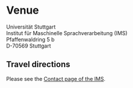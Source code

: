 
# Venue

Universität Stuttgart   
Institut für Maschinelle Sprachverarbeitung (IMS)   
Pfaffenwaldring 5 b   
D-70569 Stuttgart   


## Travel directions

Please see the [Contact page of the IMS](http://www.ims.uni-stuttgart.de/institut/kontakt/index.en.html).
